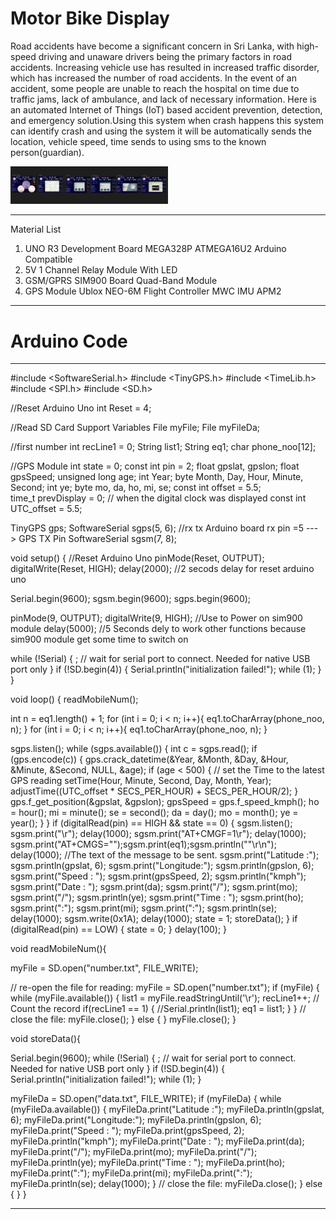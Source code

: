 # Motor Bike Display 

Road accidents have become a significant concern in Sri Lanka, with high-speed driving and unaware drivers being the primary factors in road accidents. Increasing vehicle use has resulted in increased traffic disorder, which has increased the number of road accidents. In the event of an accident, some people are unable to reach the hospital on time due to traffic jams, lack of ambulance, and lack of necessary information. Here is an automated Internet of Things (IoT) based accident prevention, detection, and emergency solution.Using this system when crash happens this system can identify crash and using the system it will be automatically sends the location, vehicle speed, time sends to using sms to the known person(guardian).

<img src="https://github.com/HansiLeelasena/Motor-bike-display/blob/b893b3a0316615d4fea01a013cec9b6dbddb14d3/motor%20bike.png" width="50%" />

---

Material List
1. UNO R3 Development Board MEGA328P ATMEGA16U2 Arduino Compatible
2. 5V 1 Channel Relay Module With LED
3. GSM/GPRS SIM900 Board Quad-Band Module
4. GPS Module Ublox NEO-6M Flight Controller MWC IMU APM2

---

# Arduino Code

---

#include <SoftwareSerial.h>
#include <TinyGPS.h>
#include <TimeLib.h>
#include <SPI.h>
#include <SD.h>

//Reset Arduino Uno
int Reset = 4;

//Read SD Card Support Variables
File myFile;
File myFileDa;

//first number
int recLine1 = 0;
String list1;
String eq1;
char phone_noo[12]; 

//GPS Module
int state = 0;
const int pin = 2;
float gpslat, gpslon;
float gpsSpeed;
unsigned long age;
int Year;
byte Month, Day, Hour, Minute, Second;
int ye;
byte mo, da, ho, mi, se;
const int offset = 5.5;   
time_t prevDisplay = 0; // when the digital clock was displayed
const int UTC_offset = 5.5;

TinyGPS gps;
SoftwareSerial sgps(5, 6); //rx tx   Arduino board rx pin =5 ---> GPS TX Pin 
SoftwareSerial sgsm(7, 8);

void setup()
{
  //Reset Arduino Uno
  pinMode(Reset, OUTPUT);
  digitalWrite(Reset, HIGH);
  delay(2000); //2 secods delay for reset arduino uno
  
  Serial.begin(9600);
  sgsm.begin(9600);
  sgps.begin(9600);

  pinMode(9, OUTPUT);
  digitalWrite(9, HIGH);         //Use to Power on sim900 module
  delay(5000);                 //5 Seconds dely to work other functions because sim900 module get some time to switch on

  while (!Serial) {
    ; // wait for serial port to connect. Needed for native USB port only
  }
  if (!SD.begin(4)) {
    Serial.println("initialization failed!");
    while (1);
  }
}

void loop()
{
  readMobileNum();

  int n = eq1.length() + 1;
  for (int i = 0; i < n; i++){
    eq1.toCharArray(phone_noo, n);
  }
  for (int i = 0; i < n; i++){
    eq1.toCharArray(phone_noo, n);
  }
  
  sgps.listen();
  while (sgps.available())
  {
    int c = sgps.read();
    if (gps.encode(c))
    {
      gps.crack_datetime(&Year, &Month, &Day, &Hour, &Minute, &Second, NULL, &age);
      if (age < 500) {
        // set the Time to the latest GPS reading
        setTime(Hour, Minute, Second, Day, Month, Year);
        adjustTime((UTC_offset * SECS_PER_HOUR) + SECS_PER_HOUR/2);
      }
      gps.f_get_position(&gpslat, &gpslon);
      gpsSpeed = gps.f_speed_kmph();
      ho = hour();
      mi = minute();
      se = second();
      da = day();
      mo = month();
      ye = year();
    }
  }
    if (digitalRead(pin) == HIGH && state == 0) {
      sgsm.listen();
      sgsm.print("\r");
      delay(1000);
      sgsm.print("AT+CMGF=1\r");
      delay(1000);
      sgsm.print("AT+CMGS=\"");sgsm.print(eq1);sgsm.println("\"\r\n");
      delay(1000);
      //The text of the message to be sent.
      sgsm.print("Latitude :");
      sgsm.println(gpslat, 6);
      sgsm.print("Longitude:");
      sgsm.println(gpslon, 6);
      sgsm.print("Speed : ");
      sgsm.print(gpsSpeed, 2);
      sgsm.println("kmph");
      sgsm.print("Date : ");
      sgsm.print(da);
      sgsm.print("/");
      sgsm.print(mo);
      sgsm.print("/");
      sgsm.println(ye);
      sgsm.print("Time : ");
      sgsm.print(ho);
      sgsm.print(":");
      sgsm.print(mi);
      sgsm.print(":");
      sgsm.println(se);
      delay(1000);
      sgsm.write(0x1A);
      delay(1000);
      state = 1;
      storeData();
    } 
  if (digitalRead(pin) == LOW) {
      state = 0;
    }
      delay(100);
}

void readMobileNum(){
 
  myFile = SD.open("number.txt", FILE_WRITE);
  
  // re-open the file for reading:
  myFile = SD.open("number.txt");
  if (myFile) {
    while (myFile.available())
    {
      list1 = myFile.readStringUntil('\r');
      recLine1++; // Count the record
      if(recLine1 == 1)
      {
         //Serial.println(list1);
         eq1 = list1;
      }
    }
    // close the file:
    myFile.close();
  } else {
  }
  myFile.close();
}



void storeData(){

  Serial.begin(9600);
  while (!Serial) {
    ; // wait for serial port to connect. Needed for native USB port only
  }
  if (!SD.begin(4)) {
    Serial.println("initialization failed!");
    while (1);
  }
 
  myFileDa = SD.open("data.txt", FILE_WRITE);
  if (myFileDa) {
    while (myFileDa.available())
    {
      myFileDa.print("Latitude :");
      myFileDa.println(gpslat, 6);
      myFileDa.print("Longitude:");
      myFileDa.println(gpslon, 6);
      myFileDa.print("Speed : ");
      myFileDa.print(gpsSpeed, 2);
      myFileDa.println("kmph");
      myFileDa.print("Date : ");
      myFileDa.print(da);
      myFileDa.print("/");
      myFileDa.print(mo);
      myFileDa.print("/");
      myFileDa.println(ye);
      myFileDa.print("Time : ");
      myFileDa.print(ho);
      myFileDa.print(":");
      myFileDa.print(mi);
      myFileDa.print(":");
      myFileDa.println(se);
      delay(1000);
    }
    // close the file:
    myFileDa.close();
  } else {
  } 
}


---
